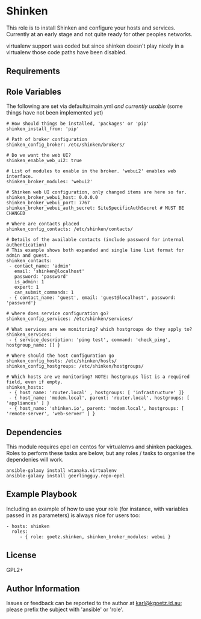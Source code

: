 Shinken
=======

This role is to install Shinken and configure your hosts and services.
Currently at an early stage and not quite ready for other peoples networks.

virtualenv support was coded but since shinken doesn't play nicely in a
virtualenv those code paths have been disabled.

Requirements
------------


Role Variables
--------------

The following are set via defaults/main.yml *and currently usable* (some things
have not been implemented yet)


    # How should things be installed, 'packages' or 'pip'
    shinken_install_from: 'pip'

    # Path of broker configuration
    shinken_config_broker: /etc/shinken/brokers/

    # Do we want the web UI?
    shinken_enable_web_ui2: true

    # List of modules to enable in the broker. 'webui2' enables web interface.
    shinken_broker_modules: 'webui2'

    # Shinken web UI configuration, only changed items are here so far.
    shinken_broker_webui_host: 0.0.0.0
    shinken_broker_webui_port: 7767
    shinken_broker_webui_auth_secret: SiteSpecificAuthSecret # MUST BE CHANGED

    # Where are contacts placed
    shinken_config_contacts: /etc/shinken/contacts/

    # Details of the available contacts (include password for internal authentication)
    # This example shows both expanded and single line list format for admin and guest.
    shinken_contacts:
     - contact_name: 'admin'
       email: 'shinken@localhost'
       password: 'password'
       is_admin: 1
       expert: 1
       can_submit_commands: 1
     - { contact_name: 'guest', email: 'guest@localhost', password: 'password'}

    # where does service configuration go?
    shinken_config_services: /etc/shinken/services/

    # What services are we monitoring? which hostgroups do they apply to?
    shinken_services:
     - { service_description: 'ping test', command: 'check_ping', hostgroup_name: [] }

    # Where should the host configuration go
    shinken_config_hosts: /etc/shinken/hosts/
    shinken_config_hostgroups: /etc/shinken/hostgroups/

    # Which hosts are we monitoring? NOTE: hostgroups list is a required field, even if empty.
    shinken_hosts:
     - { host_name: 'router.local' , hostgroups: [ 'infrastructure' ]}
     - { host_name: 'modem.local', parent: 'router.local', hostgroups: [ 'appliances' ] }
     - { host_name: 'shinken.io', parent: 'modem.local', hostgroups: [ 'remote-server', 'web-server' ] }


Dependencies
------------

This module requires epel on centos for virtualenvs and shinken packages. Roles
to perform these tasks are below, but any roles / tasks to organise the
dependenies will work.

    ansible-galaxy install wtanaka.virtualenv
    ansible-galaxy install geerlingguy.repo-epel

Example Playbook
----------------

Including an example of how to use your role (for instance, with variables passed in as parameters) is always nice for users too:

    - hosts: shinken
      roles:
         - { role: goetz.shinken, shinken_broker_modules: webui }

License
-------

GPL2+

Author Information
------------------

Issues or feedback can be reported to the author at karl@kgoetz.id.au; please
prefix the subject with 'ansible' or 'role'.

